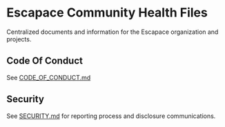 # Escapace Community Health Files

Centralized documents and information for the Escapace organization and projects.

## Code Of Conduct

See [CODE_OF_CONDUCT.md](CODE_OF_CONDUCT.md)

## Security

See [SECURITY.md](./SECURITY.md) for reporting process and disclosure communications.
